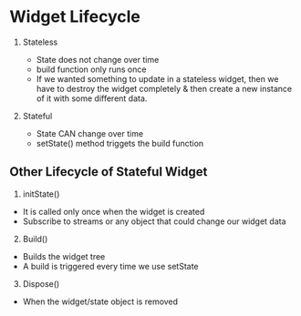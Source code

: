 # Widget Lifecycle

1.  Stateless

    - State does not change over time
    - build function only runs once
    - If we wanted something to update in a stateless widget, then we have to destroy the widget completely & then create a new instance of it with some different data.

2.  Stateful
    - State CAN change over time
    - setState() method triggets the build function

## Other Lifecycle of Stateful Widget

1. initState()

- It is called only once when the widget is created
- Subscribe to streams or any object that could change our widget data

2. Build()

- Builds the widget tree
- A build is triggered every time we use setState

3. Dispose()

- When the widget/state object is removed
